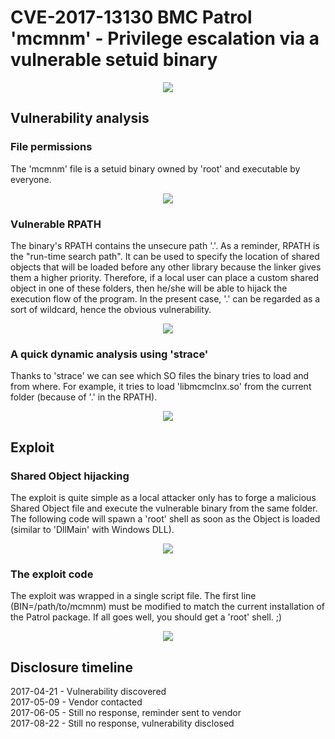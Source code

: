 # CVE-2017-13130 BMC Patrol 'mcmnm' - Privilege escalation via a vulnerable setuid binary 

<p align="center">
  <img src="https://github.com/itm4n/bmc-patrol-mcmnm-privesc/raw/master/screenshots/00_exploit-demo.gif">
</p>

## Vulnerability analysis 

### File permissions 
The 'mcmnm' file is a setuid binary owned by 'root' and executable by everyone.

<p align="center">
  <img src="https://github.com/itm4n/bmc-patrol-mcmnm-privesc/raw/master/screenshots/01_file-permissions_obf.png">
</p>

### Vulnerable RPATH
The binary's RPATH contains the unsecure path '.'. As a reminder, RPATH is the "run-time search path". It can be used to specify the location of shared objects that will be loaded before any other library because the linker gives them a higher priority. Therefore, if a local user can place a custom shared object in one of these folders, then he/she will be able to hijack the execution flow of the program. In the present case, '.' can be regarded as a sort of wildcard, hence the obvious vulnerability.

<p align="center">
  <img src="https://github.com/itm4n/bmc-patrol-mcmnm-privesc/raw/master/screenshots/02_readelf-rpath_obf.png">
</p>

### A quick dynamic analysis using 'strace'
Thanks to 'strace' we can see which SO files the binary tries to load and from where. For example, it tries to load 'libmcmclnx.so' from the current folder (because of '.' in the RPATH). 

<p align="center">
  <img src="https://github.com/itm4n/bmc-patrol-mcmnm-privesc/raw/master/screenshots/03_strace_obf.png">
</p>

## Exploit
### Shared Object hijacking
The exploit is quite simple as a local attacker only has to forge a malicious Shared Object file and execute the vulnerable binary from the same folder. The following code will spawn a 'root' shell as soon as the Object is loaded (similar to 'DllMain' with Windows DLL).

<p align="center">
  <img src="https://github.com/itm4n/bmc-patrol-mcmnm-privesc/raw/master/screenshots/04_dll-source-code.png">
</p>

### The exploit code 
The exploit was wrapped in a single script file. The first line (BIN=/path/to/mcmnm) must be modified to match the current installation of the Patrol package. If all goes well, you should get a 'root' shell. ;)

<p align="center">
  <img src="https://github.com/itm4n/bmc-patrol-mcmnm-privesc/raw/master/screenshots/05_exploit_obf.png">
</p>

## Disclosure timeline
2017-04-21 - Vulnerability discovered  
2017-05-09 - Vendor contacted  
2017-06-05 - Still no response, reminder sent to vendor  
2017-08-22 - Still no response, vulnerability disclosed  

